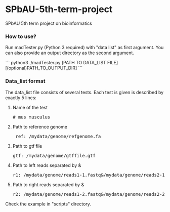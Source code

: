 # SPbAU-5th-term-project
SPbAU 5th term project on bioinformatics

<h3> How to use? </h3>
<p> Run madTester.py (Python 3 required) with "data list" as first argument. You can also provide an output directory as the second argument. </p>
```
python3 ./madTester.py [PATH TO DATA_LIST FILE] [(optional)PATH_TO_OUTPUT_DIR]
```
<h3> Data_list format </h3>
<p> The data_list file consists of several tests. Each test is given is described by exactly 5 lines:</p>
<ol>
<li/> Name of the test <pre># mus_musculus</pre>
<li/> Path to reference genome <pre> ref: /mydata/genome/refgenome.fa</pre>
<li/> Path to gtf file <pre>gtf: /mydata/genome/gtffile.gtf</pre>
<li/> Path to left reads separated by &amp; <pre>r1: /mydata/genome/reads1-1.fastq&amp;/mydata/genome/reads2-1.fastq</pre>
<li/> Path to right reads separated by &amp; <pre>r2: /mydata/genome/reads1-2.fastq&amp;/mydata/genome/reads2-2.fastq</pre>
</ol>
<p>Check the example in "scripts" directory.</p>
